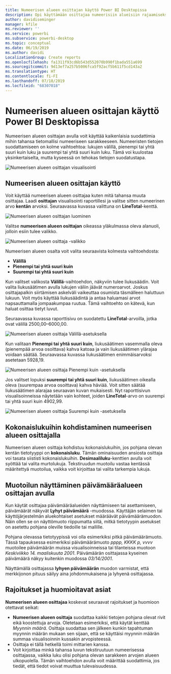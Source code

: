 ```yaml
---
title: Numeerisen alueen osittajan käyttö Power BI Desktopissa
description: Opi käyttämään osittajaa numeerisiin alueisiin rajaamiseksi Power BI Desktopissa
author: davidiseminger
manager: kfile
ms.reviewer: ''
ms.service: powerbi
ms.subservice: powerbi-desktop
ms.topic: conceptual
ms.date: 06/19/2019
ms.author: davidi
LocalizationGroup: Create reports
ms.openlocfilehash: fa1311f93cd6b543d552070b990f1bada551a699
ms.sourcegitcommit: 9d13ef7a257b5006fca5f92acf5b611f5cd143a2
ms.translationtype: HT
ms.contentlocale: fi-FI
ms.lasthandoff: 07/18/2019
ms.locfileid: "68307018"
---
```

# <a name="use-the-numeric-range-slicer-in-power-bi-desktop"></a>Numeerisen alueen osittajan käyttö Power BI Desktopissa
Numeerisen alueen osittajan avulla voit käyttää kaikenlaisia suodattimia mihin tahansa tietomallisi numeeriseen sarakkeeseen. Numeeristen tietojen suodattamiseen on kolme vaihtoehtoa: lukujen välillä, pienempi tai yhtä suuri kuin luku ja suurempi tai yhtä suuri kuin luku. Tämä voi kuulostaa yksinkertaiselta, mutta kyseessä on tehokas tietojen suodatustapa.

![Numeerisen alueen osittajan visualisointi](media/desktop-slicer-numeric-range/desktop-slicer-numeric-range-0.png)

## <a name="use-the-numeric-range-slicer"></a>Numeerisen alueen osittajan käyttö
Voit käyttää numeerisen alueen osittajaa kuten mitä tahansa muuta osittajaa. Laadi **osittajan** visualisointi raportillesi ja valitse sitten numeerinen arvo **kentän** arvoksi. Seuraavassa kuvassa valittuna on **LineTotal**-kenttä.

![Numeerisen alueen osittajan luominen](media/desktop-slicer-numeric-range/desktop-slicer-numeric-range-1-create.png)

Valitse **numeerisen alueen osittajan** oikeassa yläkulmassa oleva alanuoli, jolloin esiin tulee valikko.

![Numeerisen alueen osittaja -valikko](media/desktop-slicer-numeric-range/desktop-slicer-numeric-range-2-between.png)

Numeerisen alueen osalta voit valita seuraavista kolmesta vaihtoehdosta:

* **Välillä**
* **Pienempi tai yhtä suuri kuin**
* **Suurempi tai yhtä suuri kuin**

Kun valitset valikosta **Välillä**-vaihtoehdon, näkyviin tulee liukusäädin. Voit valita liukusäätimen avulla lukujen väliin jäävät numeroarvot. Joskus osittajapalkin siirtämisen askelväli vaikeuttaa osumista täsmälleen haluttuun lukuun. Voit myös käyttää liukusäädintä ja antaa haluamasi arvot napsauttamalla jompaakumpaa ruutua. Tämä vaihtoehto on kätevä, kun haluat osittaa tietyt luvut. 

Seuraavassa kuvassa raporttisivu on suodatettu **LineTotal**-arvoilla, jotka ovat välillä 2500,00–6000,00.

![Numeerisen alueen osittaja Välillä-asetuksella](media/desktop-slicer-numeric-range/desktop-slicer-numeric-range-3-between-range.png)

Kun valitaan **Pienempi tai yhtä suuri kuin**, liukusäätimen vasemmalla oleva (pienempää arvoa osoittava) kahva katoaa ja vain liukusäätimen ylärajaa voidaan säätää. Seuraavassa kuvassa liukusäätimen enimmäisarvoksi asetetaan 5928,19.

![Numeerisen alueen osittaja Pienempi kuin -asetuksella](media/desktop-slicer-numeric-range/desktop-slicer-numeric-range-4-less-than.png)

Jos valitset lopuksi **suurempi tai yhtä suuri kuin**, liukusäätimen oikealla oleva (suurempaa arvoa osoittava) kahva häviää. Voit sitten säätää liukusäätimen alarajaa seuraavan kuvan mukaisesti. Nyt raporttisivun visualisoinneissa näytetään vain kohteet, joiden **LineTotal**-arvo on suurempi tai yhtä suuri kuin 4902,99.

![Numeerisen alueen osittaja Suurempi kuin -asetuksella](media/desktop-slicer-numeric-range/desktop-slicer-numeric-range-5-greater-than.png)

## <a name="snap-to-whole-numbers-with-the-numeric-range-slicer"></a>Kokonaislukuihin kohdistaminen numeerisen alueen osittajalla

Numeerisen alueen osittaja kohdistuu kokonaislukuihin, jos pohjana olevan kentän tietotyyppi on **kokonaisluku**. Tämän ominaisuuden ansiosta osittaja voi tasata siististi kokonaislukuihin. **Desimaaliluku**-kenttien avulla voit syöttää tai valita murtolukuja. Tekstiruudun muotoilu vastaa kentässä määritettyä muotoilua, vaikka voit kirjoittaa tai valita tarkempia lukuja.

## <a name="display-formatting-with-the-date-range-slicer"></a>Muotoilun näyttäminen päivämääräalueen osittajan avulla

Kun käytät osittajaa päivämääräalueiden näyttämiseen tai asettamiseen, päivämäärät näkyvät **Lyhyt päivämäärä** -muodossa. Käyttäjän selaimen tai käyttöjärjestelmän aluekohtaiset asetukset määräävät päivämäärämuodon. Näin ollen se on näyttömuoto riippumatta siitä, mitkä tietotyypin asetukset on asetettu pohjana oleville tiedoille tai mallille. 

Pohjana olevassa tietotyypissä voi olla esimerkiksi pitkä päivämäärämuoto. Tässä tapauksessa esimerkiksi päivämäärämuoto *pppp, KKKK p, vvvv* muotoilee päivämäärän muissa visualisoinneissa tai tilanteissa muotoon *Keskiviikko 14. maaliskuuta 2001*. Päivämäärän osittajassa kyseinen päivämäärä näkyy kuitenkin muodossa *03/14/2001*.

Näyttämällä osittajassa **lyhyen päivämäärän** muodon varmistat, että merkkijonon pituus säilyy aina johdonmukaisena ja lyhyenä osittajassa. 

## <a name="limitations-and-considerations"></a>Rajoitukset ja huomioitavat asiat
**Numeerisen alueen osittajaa** koskevat seuraavat rajoitukset ja huomioon otettavat seikat:

* **Numeerisen alueen osittaja** suodattaa kaikki tietojen pohjana olevat rivit eikä koostettuja arvoja. Oletetaan esimerkiksi, että käytät kenttää *Myynnin määrä*. Osittaja suodattaa sen jälkeen kunkin tapahtuman myynnin määrän mukaan sen sijaan, että se käyttäisi myynnin määrän summaa visualisoinnin kussakin arvopisteessä.
* Osittaja ei tällä hetkellä toimi mittarien kanssa.
* Voit kirjoittaa minkä tahansa luvun tekstiruutuun numeerisessa osittajassa, vaikka luku olisi pohjana olevan sarakkeen arvojen alueen ulkopuolella. Tämän vaihtoehdon avulla voit määrittää suodattimia, jos tiedät, että tiedot voivat muuttua tulevaisuudessa.
